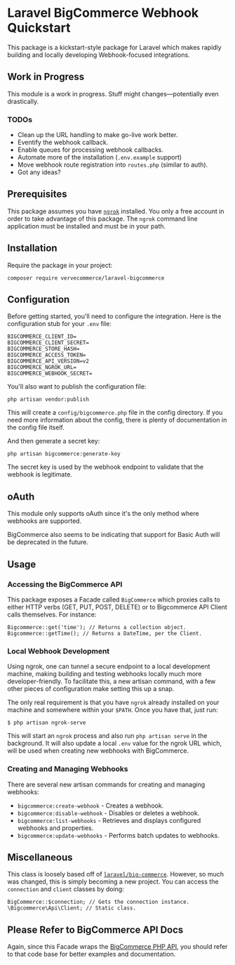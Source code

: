 # Laravel BigCommerce Webhook Quickstart

This package is a kickstart-style package for Laravel which makes rapidly building and locally
developing Webhook-focused integrations.

## Work in Progress

This module is a work in progress. Stuff might changes—potentially even drastically.

### TODOs

* Clean up the URL handling to make go-live work better.
* Eventify the webhook callback.
* Enable queues for processing webhook callbacks.
* Automate more of the installation (`.env.example` support)
* Move webhook route registration into `routes.php` (similar to auth).
* Got any ideas?

## Prerequisites

This package assumes you have [`ngrok`][0] installed. You only a free account in order
to take advantage of this package. The `ngrok` command line application must be installed and
must be in your path.

## Installation

Require the package in your project:

    composer require vervecommerce/laravel-bigcommerce

## Configuration

Before getting started, you'll need to configure the integration. Here is the configuration stub for your `.env` file:

    BIGCOMMERCE_CLIENT_ID=
    BIGCOMMERCE_CLIENT_SECRET=
    BIGCOMMERCE_STORE_HASH=
    BIGCOMMERCE_ACCESS_TOKEN=
    BIGCOMMERCE_API_VERSION=v2
    BIGCOMMERCE_NGROK_URL=
    BIGCOMMERCE_WEBHOOK_SECRET=

You'll also want to publish the configuration file:

    php artisan vendor:publish

This will create a `config/bigcommerce.php` file in the config directory. If you need more information about the config,
there is plenty of documentation in the config file itself.

And then generate a secret key:

    php artisan bigcommerce:generate-key

The secret key is used by the webhook endpoint to validate that the webhook is legitimate.

## oAuth

This module only supports oAuth since it's the only method where webhooks are supported.

BigCommerce also seems to be indicating that support for Basic Auth will be deprecated in the future.

## Usage

### Accessing the BigCommerce API

This package exposes a Facade called `BigCommerce` which proxies calls to either HTTP verbs
(GET, PUT, POST, DELETE) or to Bigcommerce API Client calls themselves. For instance:

```php5
Bigcommerce::get('time'); // Returns a collection object.
Bigcommerce::getTime(); // Returns a DateTime, per the Client.
```

### Local Webhook Development

Using ngrok, one can tunnel a secure endpoint to a local development machine, making building
and testing webhooks locally much more developer-friendly. To facilitate this, a new artisan
command, with a few other pieces of configuration make setting this up a snap.

The only real requirement is that you have `ngrok` already installed on your machine and
somewhere within your `$PATH`. Once you have that, just run:

    $ php artisan ngrok-serve

This will start an `ngrok` process and also run `php artisan serve` in the background. It
will also update a local `.env` value for the ngrok URL which, will be used when creating
new webhooks with BigCommerce.

### Creating and Managing Webhooks

There are several new artisan commands for creating and managing webhooks:

* `bigcommerce:create-webhook` - Creates a webhook.
* `bigcommerce:disable-webhook` - Disables or deletes a webhook.
* `bigcommerce:list-webhooks` - Retrieves and displays configured webhooks and properties.
* `bigcommerce:update-webhooks` - Performs batch updates to webhooks.

## Miscellaneous

This class is loosely based off of [`laravel/big-commerce`](https://github.com/oseintow/laravel-bigcommerce). However,
so much was changed, this is simply becoming a new project. You can access the `connection` and `client` classes by
doing:

```
BigCommerce::$connection; // Gets the connection instance.
\Bigcommerce\Api\Client; // Static class.
```

## Please Refer to BigCommerce API Docs

Again, since this Facade wraps the [BigCommerce PHP API][1], you should refer to that code base for better examples
and documentation.

[0]: https://ngrok.com
[1]: https://github.com/bigcommerce/bigcommerce-api-php
